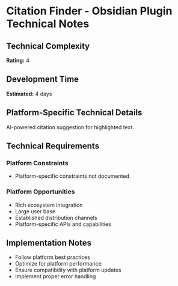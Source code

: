 # Citation Finder - Obsidian Plugin Technical Notes

## Technical Complexity
**Rating:** 4

## Development Time
**Estimated:** 4 days

## Platform-Specific Technical Details
AI-powered citation suggestion for highlighted text.

## Technical Requirements

### Platform Constraints
- Platform-specific constraints not documented

### Platform Opportunities
- Rich ecosystem integration
- Large user base
- Established distribution channels
- Platform-specific APIs and capabilities

## Implementation Notes
- Follow platform best practices
- Optimize for platform performance
- Ensure compatibility with platform updates
- Implement proper error handling
